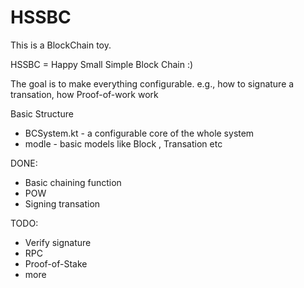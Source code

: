 # HSSBC

This is a BlockChain toy. 

HSSBC = Happy Small Simple Block Chain  :) 

The goal is to make everything configurable. e.g., how to signature a transation, how Proof-of-work work   

Basic Structure
* BCSystem.kt - a configurable core of the whole system
* modle - basic models like Block , Transation etc 


DONE:
* Basic chaining function
* POW
* Signing transation

TODO:
* Verify signature 
* RPC 
* Proof-of-Stake
* more 
